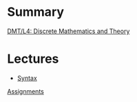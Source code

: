 
# Summary

[DMT/L4: Discrete Mathematics and Theory](./index.md)

# Lectures

- [Syntax](./DMTL4/Library/propLogic/syntax.lean.md)

[Assignments](./assignments.md)


